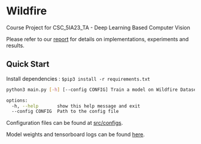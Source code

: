 # Wildfire
Course Project for CSC_5IA23_TA - Deep Learning Based Computer Vision

Please refer to our [report](Report_IVANOVA_MATHUR.pdf) for details on implementations, experiments and results.

## Quick Start

Install dependencies : `$pip3 install -r requirements.txt`

```bash
python3 main.py [-h] [--config CONFIG] Train a model on Wildfire Dataset

options:
  -h, --help       show this help message and exit
  --config CONFIG  Path to the config file
```

Configuration files can be found at [src/configs](src/configs).

Model weights and tensorboard logs can be found [here](https://drive.google.com/drive/folders/1pZr5ChXcgaOhYap-ZndseG_2MMviHvzp?usp=sharing). 